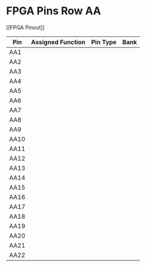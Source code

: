 # FPGA Pins Row AA
[[FPGA Pinout]]

| Pin | Assigned Function | Pin Type | Bank |
| --- | ----------------- | -------- | ---- |
| AA1  |                   |          |      |
| AA2  |                   |          |      |
| AA3  |                   |          |      |
| AA4  |                   |          |      |
| AA5  |                   |          |      |
| AA6  |                   |          |      |
| AA7  |                   |          |      |
| AA8  |                   |          |      |
| AA9  |                   |          |      |
| AA10 |                   |          |      |
| AA11 |                   |          |      |
| AA12 |                   |          |      |
| AA13 |                   |          |      |
| AA14 |                   |          |      |
| AA15 |                   |          |      |
| AA16 |                   |          |      |
| AA17 |                   |          |      |
| AA18 |                   |          |      |
| AA19 |                   |          |      |
| AA20 |                   |          |      |
| AA21 |                   |          |      |
| AA22 |                   |          |      |
